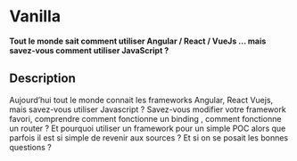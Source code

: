 # Vanilla

**Tout le monde sait comment utiliser Angular / React / VueJs ... mais savez-vous comment utiliser JavaScript ?**

## Description

Aujourd’hui tout le monde connait les frameworks Angular, React Vuejs, mais savez-vous utiliser Javascript ? Savez-vous modifier votre framework favori, comprendre comment fonctionne un binding , comment fonctionne un router ? Et pourquoi utiliser un framework pour un simple POC alors que parfois il est si simple de revenir aux sources ? Et si on se posait les bonnes questions ?

